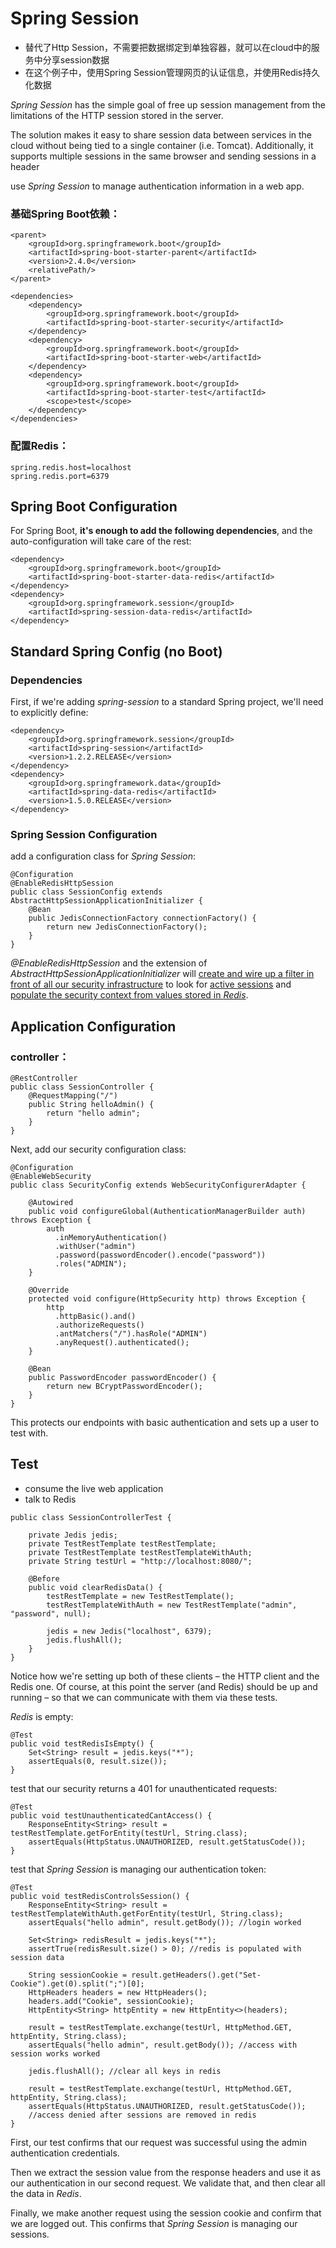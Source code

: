 # Spring Session

* 替代了Http Session，不需要把数据绑定到单独容器，就可以在cloud中的服务中分享session数据
* 在这个例子中，使用Spring Session管理网页的认证信息，并使用Redis持久化数据

*Spring Session* has the simple goal of free up session management from the limitations of the HTTP session stored in the server.

The solution makes it easy to share session data between services in the cloud without being tied to a single container (i.e. Tomcat). Additionally, it supports multiple sessions in the same browser and sending sessions in a header

use *Spring Session* to manage authentication information in a web app.

### 基础Spring Boot依赖：

```
<parent>
    <groupId>org.springframework.boot</groupId>
    <artifactId>spring-boot-starter-parent</artifactId>
    <version>2.4.0</version>
    <relativePath/>
</parent>

<dependencies>
    <dependency>
        <groupId>org.springframework.boot</groupId>
        <artifactId>spring-boot-starter-security</artifactId>
    </dependency>
    <dependency>
        <groupId>org.springframework.boot</groupId>
        <artifactId>spring-boot-starter-web</artifactId>
    </dependency>
    <dependency>
        <groupId>org.springframework.boot</groupId>
        <artifactId>spring-boot-starter-test</artifactId>
        <scope>test</scope>
    </dependency>
</dependencies>
```

### 配置Redis：

```
spring.redis.host=localhost
spring.redis.port=6379
```

## **Spring Boot Configuration**

For Spring Boot, **it's enough to add the following dependencies**, and the auto-configuration will take care of the rest:

```
<dependency>
    <groupId>org.springframework.boot</groupId>
    <artifactId>spring-boot-starter-data-redis</artifactId>
</dependency>
<dependency>
    <groupId>org.springframework.session</groupId>
    <artifactId>spring-session-data-redis</artifactId>
</dependency>
```

## **Standard Spring Config (no Boot)**

### **Dependencies**

First, if we're adding *spring-session* to a standard Spring project, we'll need to explicitly define:

```
<dependency>
    <groupId>org.springframework.session</groupId>
    <artifactId>spring-session</artifactId>
    <version>1.2.2.RELEASE</version>
</dependency>
<dependency>
    <groupId>org.springframework.data</groupId>
    <artifactId>spring-data-redis</artifactId>
    <version>1.5.0.RELEASE</version>
</dependency>
```

### **Spring Session Configuration**

add a configuration class for *Spring Session*:

```
@Configuration
@EnableRedisHttpSession
public class SessionConfig extends AbstractHttpSessionApplicationInitializer {
    @Bean
    public JedisConnectionFactory connectionFactory() {
        return new JedisConnectionFactory();
    }
}
```

*@EnableRedisHttpSession* and the extension of *AbstractHttpSessionApplicationInitializer* will <u>create and wire up a filter in front of all our security infrastructure</u> to look for <u>active sessions</u> and <u>populate the security context from values stored in *Redis*</u>.

## **Application Configuration**

### controller：

```
@RestController
public class SessionController {
    @RequestMapping("/")
    public String helloAdmin() {
        return "hello admin";
    }
}
```

Next, add our security configuration class:

```
@Configuration
@EnableWebSecurity
public class SecurityConfig extends WebSecurityConfigurerAdapter {

    @Autowired
    public void configureGlobal(AuthenticationManagerBuilder auth) throws Exception {
        auth
          .inMemoryAuthentication()
          .withUser("admin")
          .password(passwordEncoder().encode("password"))
          .roles("ADMIN");
    }

    @Override
    protected void configure(HttpSecurity http) throws Exception {
        http
          .httpBasic().and()
          .authorizeRequests()
          .antMatchers("/").hasRole("ADMIN")
          .anyRequest().authenticated();
    }

    @Bean
    public PasswordEncoder passwordEncoder() {
        return new BCryptPasswordEncoder();
    }
}
```

This protects our endpoints with basic authentication and sets up a user to test with.

## **Test**

- consume the live web application
- talk to Redis

```
public class SessionControllerTest {

    private Jedis jedis;
    private TestRestTemplate testRestTemplate;
    private TestRestTemplate testRestTemplateWithAuth;
    private String testUrl = "http://localhost:8080/";

    @Before
    public void clearRedisData() {
        testRestTemplate = new TestRestTemplate();
        testRestTemplateWithAuth = new TestRestTemplate("admin", "password", null);

        jedis = new Jedis("localhost", 6379);
        jedis.flushAll();
    }
}
```

Notice how we're setting up both of these clients – the HTTP client and the Redis one. Of course, at this point the server (and Redis) should be up and running – so that we can communicate with them via these tests.

*Redis* is empty:

```
@Test
public void testRedisIsEmpty() {
    Set<String> result = jedis.keys("*");
    assertEquals(0, result.size());
}
```

 test that our security returns a 401 for unauthenticated requests:

```
@Test
public void testUnauthenticatedCantAccess() {
    ResponseEntity<String> result = testRestTemplate.getForEntity(testUrl, String.class);
    assertEquals(HttpStatus.UNAUTHORIZED, result.getStatusCode());
}
```

test that *Spring Session* is managing our authentication token:

```
@Test
public void testRedisControlsSession() {
    ResponseEntity<String> result = testRestTemplateWithAuth.getForEntity(testUrl, String.class);
    assertEquals("hello admin", result.getBody()); //login worked

    Set<String> redisResult = jedis.keys("*");
    assertTrue(redisResult.size() > 0); //redis is populated with session data

    String sessionCookie = result.getHeaders().get("Set-Cookie").get(0).split(";")[0];
    HttpHeaders headers = new HttpHeaders();
    headers.add("Cookie", sessionCookie);
    HttpEntity<String> httpEntity = new HttpEntity<>(headers);

    result = testRestTemplate.exchange(testUrl, HttpMethod.GET, httpEntity, String.class);
    assertEquals("hello admin", result.getBody()); //access with session works worked

    jedis.flushAll(); //clear all keys in redis

    result = testRestTemplate.exchange(testUrl, HttpMethod.GET, httpEntity, String.class);
    assertEquals(HttpStatus.UNAUTHORIZED, result.getStatusCode());
    //access denied after sessions are removed in redis
}
```

First, our test confirms that our request was successful using the admin authentication credentials.

Then we extract the session value from the response headers and use it as our authentication in our second request. We validate that, and then clear all the data in *Redis*.

Finally, we make another request using the session cookie and confirm that we are logged out. This confirms that *Spring Session* is managing our sessions.